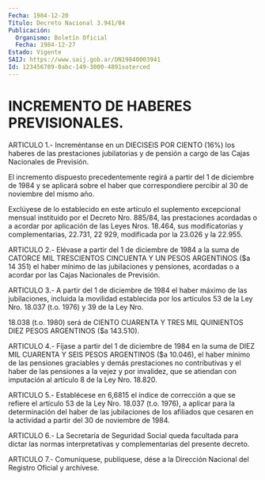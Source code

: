 ```yaml
---
Fecha: 1984-12-20
Título: Decreto Nacional 3.941/84
Publicación:
  Organismo: Boletín Oficial
  Fecha: 1984-12-27
Estado: Vigente
SAIJ: https://www.saij.gob.ar/DN19840003941
Id: 123456789-0abc-149-3000-4891soterced
---
```

# INCREMENTO DE HABERES PREVISIONALES.

<a id="1"></a>
ARTICULO  1.-  Increméntanse  en  un DIECISEIS POR CIENTO (16%) los haberes de las prestaciones jubilatorias  y  de  pensión a cargo de las Cajas Nacionales de Previsión.

El incremento dispuesto precedentemente regirá a partir  del  1  de diciembre  de  1984 y se aplicará sobre el haber que correspondiere percibir al 30 de noviembre del mismo año.

Exclúyese  de  lo   establecido  en  este  artículo  el  suplemento excepcional mensual  instituido  por  el  Decreto  Nro. 885/84, las prestaciones  acordadas  o  a acordar por aplicación de  las  Leyes Nros.  18.464, sus modificatorias  y  complementarias,  22.731,  22 929, modificada por la 23.026 y la 22.955.

<a id="2"></a>
ARTICULO  2.- Elévase a partir del 1 de diciembre de 1984 a la suma de CATORCE  MIL  TRESCIENTOS CINCUENTA Y UN PESOS ARGENTINOS ($a 14 351) el haber mínimo  de las jubilaciones y pensiones, acordadas  o a acordar por las Cajas Nacionales de Previsión.

<a id="3"></a>
ARTICULO  3.-  A  partir del 1 de diciembre de 1984 el haber máximo de las jubilaciones,  incluida  la  movilidad  establecida  por los artículos 53 de la Ley Nro. 18.037 (t.o. 1976) y 39 de la Ley  Nro.

18.038  (t.o.  1980)  será de CIENTO CUARENTA Y TRES MIL QUINIENTOS DIEZ PESOS ARGENTINOS ($a 143.510).

<a id="4"></a>
ARTICULO  4.- Fíjase a partir del 1 de diciembre de 1984 en la suma de DIEZ MIL  CUARENTA Y SEIS PESOS ARGENTINOS ($a 10.046), el haber mínimo  de  las   pensiones  graciables  y  demás  prestaciones  no contributivas y el  haber  de  las  pensiones  a  la  vejez  y  por invalidez,  que  se atiendan con imputación al artículo 8 de la Ley Nro. 18.820.

<a id="5"></a>
ARTICULO  5.-  Establécese  en 6,6815 el índice de corrección a que se refiere el artículo 53 de  la  Ley  Nro.  18.037  (t.o. 1976), a aplicar para la determinación del haber de las jubilaciones  de los afiliados  que cesaren en la actividad a partir del 30 de noviembre de 1984.

<a id="6"></a>
ARTICULO  6.-  La  Secretaría  de  Seguridad Social queda facultada para  dictar  las  normas  interpretativas  y  complementarias  del presente decreto.

<a id="7"></a>
ARTICULO  7.- Comuníquese, publíquese, dése a la Dirección Nacional del Registro Oficial y archívese.